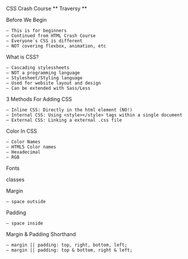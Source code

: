 CSS Crash Course
** Traversy **

Before We Begin

    – This is for beginners
    – Continued from HTML Crash Course
    – Everyone´s CSS is different
    – NOT covering flexbox, animation, etc

What is CSS?

    – Cascading stylessheets
    – NOT a programming language
    – Stylesheet/Styling language
    – Used for website layout and design
    – Can be extended with Sass/Less

3 Methods For Adding CSS

    – Inline CSS: Directly in the html element (NO!)
    – Internal CSS: Using <style></style> tags within a single document
    – External CSS: Linking a external .css file

Color In CSS

    – Color Names
    – HTML5 Color names
    – Hexadecimal
    – RGB

Fonts

classes

Margin

    – space outside

Padding

    – space inside

Margin & Padding Shorthand

    – margin || padding: top, right, bottom, left;
    – margin || padding: top & bottom, right & left;

